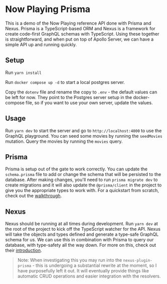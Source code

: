 # Now Playing Prisma

This is a demo of the Now Playing reference API done with Prisma and Nexus. Prisma is a TypeScript-based ORM and Nexus is a framework for create code-first GraphQL schemas with TypeScript. Using these together is straightforward, and when put on top of Apollo Server, we can have a simple API up and running quickly.

## Setup

Run `yarn install`

Run `docker compose up -d` to start a local postgres server.

Copy the `dotenv` file and rename the copy to `.env` - the default values can be left for now. They point to the Postgres server setup in the docker-compose file, so if you want to use your own server, update the values.

## Usage

Run `yarn dev` to start the server and go to `http://localhost:4000` to use the GraphQL playground. You can seed some movies by running the `seedMovies` mutation. Query the movies by running the `movies` query.

## Prisma

Prisma is setup out of the gate to work correctly. You can update the `schema.prisma` file to add or change the schema that will be persisted to the database. After making changes, you'll need to run `prisma migrate dev` to create migrations and it will also update the `@prisma/client` in the project to give you the appropriate types to work with. For a quickstart from scratch, check out the [walkthrough](https://www.prisma.io/docs/getting-started/setup-prisma/start-from-scratch-typescript-postgres).

## Nexus

Nexus should be running at all times during development. Run `yarn dev` at the root of the project to kick off the TypeScript watcher for the API. Nexus will take the objects and types defined and generate a type-safe GraphQL schema for us. We can use this in combination with Prisma to query our database, with type-safety all the way down. For more on this, check out their [introduction](https://nexusjs.org/docs/getting-started/tutorial/chapter-introduction).

> Note: When investigating this you may run into the `nexus-plugin-prisma` - this is undergoing a substantial rewrite at the moment, so I have purposefully left it out. It will eventually provide things like automatic CRUD operations and easier integration with the resolvers.

